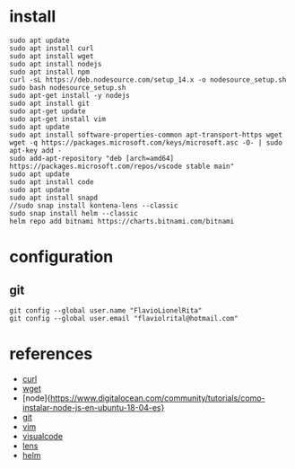 
# install

```
sudo apt update
sudo apt install curl
sudo apt install wget
sudo apt install nodejs
sudo apt install npm
curl -sL https://deb.nodesource.com/setup_14.x -o nodesource_setup.sh
sudo bash nodesource_setup.sh
sudo apt-get install -y nodejs
sudo apt install git
sudo apt-get update
sudo apt-get install vim
sudo apt update
sudo apt install software-properties-common apt-transport-https wget
wget -q https://packages.microsoft.com/keys/microsoft.asc -O- | sudo apt-key add -
sudo add-apt-repository "deb [arch=amd64] https://packages.microsoft.com/repos/vscode stable main"
sudo apt update
sudo apt install code
sudo apt update
sudo apt install snapd
//sudo snap install kontena-lens --classic
sudo snap install helm --classic
helm repo add bitnami https://charts.bitnami.com/bitnami
```
# configuration

## git
```
git config --global user.name "FlavioLionelRita"
git config --global user.email "flaviolrital@hotmail.com"
```


# references

- [curl](https://linuxize.com/post/how-to-install-and-use-curl-on-ubuntu-18-04/)
- [wget](https://www.cyberciti.biz/faq/how-to-install-wget-togetrid-of-error-bash-wget-command-not-found/)
- [node]{https://www.digitalocean.com/community/tutorials/como-instalar-node-js-en-ubuntu-18-04-es}
- [git](https://www.digitalocean.com/community/tutorials/como-instalar-git-en-ubuntu-18-04-es)
- [vim](https://openwebinars.net/blog/vim-manual-de-uso-basico/)
- [visualcode](https://linuxize.com/post/how-to-install-visual-studio-code-on-ubuntu-18-04/)
- [lens](https://snapcraft.io/install/kontena-lens/ubuntu)
- [helm](https://helm.sh/docs/intro/install/)
